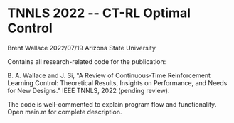 # TNNLS 2022 -- CT-RL Optimal Control

Brent Wallace
2022/07/19
Arizona State University

Contains all research-related code for the publication:
  
  B. A. Wallace and J. Si, "A Review of Continuous-Time Reinforcement Learning Control: Theoretical Results, Insights on Performance, and Needs for New Designs." IEEE TNNLS, 2022 (pending review).
  
The code is well-commented to explain program flow and functionality. Open main.m for complete description.
